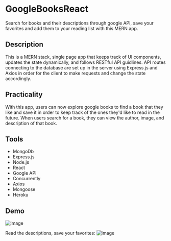 # GoogleBooksReact
Search for books and their descriptions through google API, save your favorites and add them to your reading list with this MERN app.

## Description
This is a MERN stack, single page app that keeps track of UI components, updates the state dynamically, and follows RESTful API guidlines. API routes connecting to the database are set up in the server using Express.js and Axios in order for the client to make requests and change the state accordingly.

## Practicality
With this app, users can now explore google books to find a book that they like and save it in order to keep track of the ones they'd like to read in the future. When users search for a book, they can view the author, image, and description of that book.

## Tools
* MongoDb
* Express.js
* Node.js
* React
* Google API
* Concurrently
* Axios
* Mongoose
* Heroku

## Demo
![image](https://user-images.githubusercontent.com/54565666/82134899-55f83180-97c2-11ea-894a-28a38e7918a0.png)

Read the descriptions, save your favorites:
![image](https://user-images.githubusercontent.com/54565666/87239040-0acc5a80-c3d0-11ea-843c-4721eab29b79.png)

